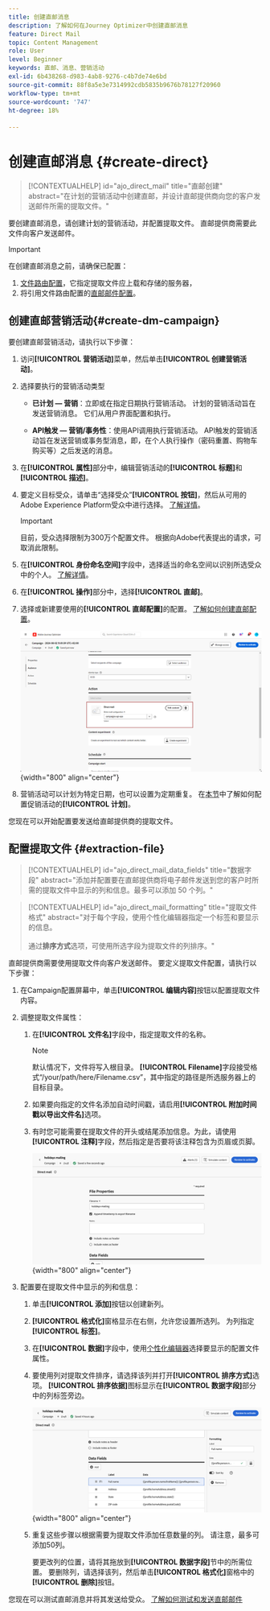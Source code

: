```yaml
---
title: 创建直邮消息
description: 了解如何在Journey Optimizer中创建直邮消息
feature: Direct Mail
topic: Content Management
role: User
level: Beginner
keywords: 直邮、消息、营销活动
exl-id: 6b438268-d983-4ab8-9276-c4b7de74e6bd
source-git-commit: 88f8a5e3e7314992cdb5835b9676b78127f20960
workflow-type: tm+mt
source-wordcount: '747'
ht-degree: 18%

---
```


# 创建直邮消息 {#create-direct}

>[!CONTEXTUALHELP]
>id="ajo_direct_mail"
>title="直邮创建"
>abstract="在计划的营销活动中创建直邮，并设计直邮提供商向您的客户发送邮件所需的提取文件。"

要创建直邮消息，请创建计划的营销活动，并配置提取文件。 直邮提供商需要此文件向客户发送邮件。

>[!IMPORTANT]
>
>在创建直邮消息之前，请确保已配置：
>
>1. [文件路由配置](../direct-mail/direct-mail-configuration.md#file-routing-configuration)，它指定提取文件应上载和存储的服务器，
>1. 将引用文件路由配置的[直邮邮件配置](../direct-mail/direct-mail-configuration.md#direct-mail-surface)。


## 创建直邮营销活动{#create-dm-campaign}

要创建直邮营销活动，请执行以下步骤：

1. 访问&#x200B;**[!UICONTROL 营销活动]**&#x200B;菜单，然后单击&#x200B;**[!UICONTROL 创建营销活动]**。

1. 选择要执行的营销活动类型

   * **已计划 — 营销**：立即或在指定日期执行营销活动。 计划的营销活动旨在发送营销消息。 它们从用户界面配置和执行。

   * **API触发 — 营销/事务性**：使用API调用执行营销活动。 API触发的营销活动旨在发送营销或事务型消息，即，在个人执行操作（密码重置、购物车购买等）之后发送的消息。

1. 在&#x200B;**[!UICONTROL 属性]**&#x200B;部分中，编辑营销活动的&#x200B;**[!UICONTROL 标题]**&#x200B;和&#x200B;**[!UICONTROL 描述]**。

1. 要定义目标受众，请单击“选择受众”**[!UICONTROL 按钮]**，然后从可用的Adobe Experience Platform受众中进行选择。 [了解详情](../audience/about-audiences.md)。

   >[!IMPORTANT]
   >
   >目前，受众选择限制为300万个配置文件。 根据向Adobe代表提出的请求，可取消此限制。

1. 在&#x200B;**[!UICONTROL 身份命名空间]**&#x200B;字段中，选择适当的命名空间以识别所选受众中的个人。 [了解详情](../event/about-creating.md#select-the-namespace)。

1. 在&#x200B;**[!UICONTROL 操作]**&#x200B;部分中，选择&#x200B;**[!UICONTROL 直邮]**。

1. 选择或新建要使用的&#x200B;**[!UICONTROL 直邮配置]**&#x200B;的配置。 [了解如何创建直邮配置](direct-mail-configuration.md#direct-mail-surface)。

   ![](assets/direct-mail-campaign.png){width="800" align="center"}

1. 营销活动可以计划为特定日期，也可以设置为定期重复。 在[本节](../campaigns/create-campaign.md#schedule)中了解如何配置促销活动的&#x200B;**[!UICONTROL 计划]**。

您现在可以开始配置要发送给直邮提供商的提取文件。

## 配置提取文件 {#extraction-file}

>[!CONTEXTUALHELP]
>id="ajo_direct_mail_data_fields"
>title="数据字段"
>abstract="添加并配置要在直邮提供商将电子邮件发送到您的客户时所需的提取文件中显示的列和信息。最多可以添加 50 个列。"

>[!CONTEXTUALHELP]
>id="ajo_direct_mail_formatting"
>title="提取文件格式"
>abstract="对于每个字段，使用个性化编辑器指定一个标签和要显示的信息。<br/><br/>通过<b>排序方式</b>选项，可使用所选字段为提取文件的列排序。"

直邮提供商需要使用提取文件向客户发送邮件。 要定义提取文件配置，请执行以下步骤：

1. 在Campaign配置屏幕中，单击&#x200B;**[!UICONTROL 编辑内容]**&#x200B;按钮以配置提取文件内容。

1. 调整提取文件属性：

   1. 在&#x200B;**[!UICONTROL 文件名]**&#x200B;字段中，指定提取文件的名称。

      >[!NOTE]
      >
      >默认情况下，文件将写入根目录。 **[!UICONTROL Filename]**&#x200B;字段接受格式“/your/path/here/Filename.csv”，其中指定的路径是所选服务器上的目标目录。<!--TBC if for SFTP and Azure only, or for all servers including S3-->

   1. 如果要向指定的文件名添加自动时间戳，请启用&#x200B;**[!UICONTROL 附加时间戳以导出文件名]**&#x200B;选项。

   1. 有时您可能需要在提取文件的开头或结尾添加信息。为此，请使用&#x200B;**[!UICONTROL 注释]**&#x200B;字段，然后指定是否要将该注释包含为页眉或页脚。

      ![](assets/direct-mail-properties.png){width="800" align="center"}

1. 配置要在提取文件中显示的列和信息：

   1. 单击&#x200B;**[!UICONTROL 添加]**&#x200B;按钮以创建新列。

   1. **[!UICONTROL 格式化]**&#x200B;窗格显示在右侧，允许您设置所选列。 为列指定&#x200B;**[!UICONTROL 标签]**。

   1. 在&#x200B;**[!UICONTROL 数据]**&#x200B;字段中，使用[个性化编辑器](../personalization/personalization-build-expressions.md)选择要显示的配置文件属性。

   1. 要使用列对提取文件排序，请选择该列并打开&#x200B;**[!UICONTROL 排序方式]**&#x200B;选项。 **[!UICONTROL 排序依据]**&#x200B;图标显示在&#x200B;**[!UICONTROL 数据字段]**&#x200B;部分中的列标签旁边。

      ![](assets/direct-mail-content.png){width="800" align="center"}

   1. 重复这些步骤以根据需要为提取文件添加任意数量的列。 请注意，最多可添加50列。

      要更改列的位置，请将其拖放到&#x200B;**[!UICONTROL 数据字段]**&#x200B;节中的所需位置。 要删除列，请选择该列，然后单击&#x200B;**[!UICONTROL 格式化]**&#x200B;窗格中的&#x200B;**[!UICONTROL 删除]**&#x200B;按钮。

您现在可以测试直邮消息并将其发送给受众。 [了解如何测试和发送直邮邮件](test-send-direct-mail.md)


